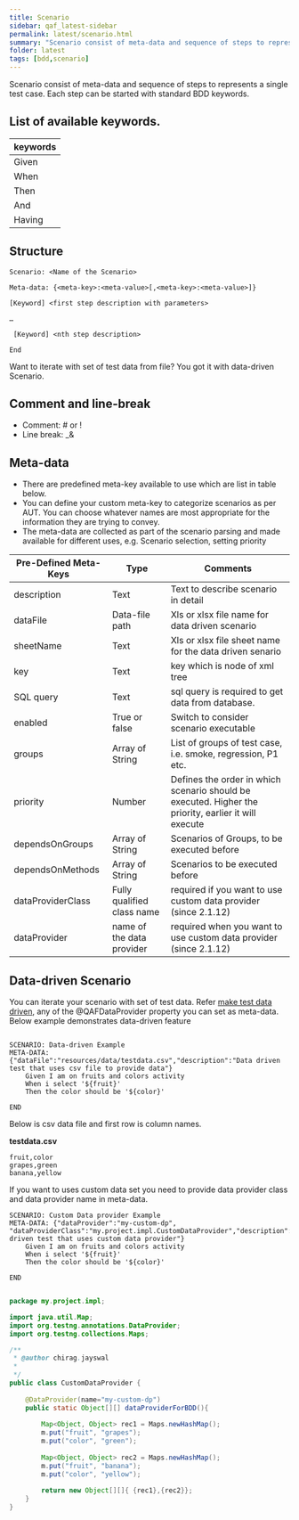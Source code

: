 ```yaml
---
title: Scenario
sidebar: qaf_latest-sidebar
permalink: latest/scenario.html
summary: "Scenario consist of meta-data and sequence of steps to represents a single test case. Each step can be started with standard BDD keywords [Given | When | Then | And | Having]. Refer list of available keywords."
folder: latest
tags: [bdd,scenario]
---
```


Scenario consist of meta-data and sequence of steps to represents a single test case.
Each step can be started with standard BDD keywords.

## List of available keywords.

|keywords|
|-------|
|Given| 
|When|
|Then|
|And|
|Having|

## Structure 

```
Scenario: <Name of the Scenario>
 
Meta-data: {<meta-key>:<meta-value>[,<meta-key>:<meta-value>]}
 
[Keyword] <first step description with parameters>
 
…
 
 [Keyword] <nth step description>
 
End
```
Want to iterate with set of test data from file? You got it with data-driven Scenario. 

## Comment and line-break

  - Comment: # or !
  - Line break: _&


## Meta-data 

* There are predefined meta-key available to use which are list in table below.
* You can define your custom meta-key to categorize scenarios as per AUT. You can choose whatever names are most appropriate for the information they are trying to convey.
* The meta-data are collected as part of the scenario parsing and made available for different uses, e.g. Scenario selection, setting priority
 
|Pre-Defined Meta-Keys|Type|Comments|
|-------|--------|---------|
|description|Text|Text to describe scenario in detail|
|dataFile|Data-file path|Xls or xlsx  file name for data driven scenario|
|sheetName|Text|Xls or xlsx file sheet name for the data driven senario|
|key|Text|key which is node of xml tree|
|SQL query|Text|sql query is required to get data from database.|
|enabled| True or false|Switch to consider scenario executable|
|groups|Array of String|List of groups of test case, i.e. smoke, regression, P1 etc.|
|priority|Number|Defines the order in which scenario should be executed. Higher the priority, earlier it will execute|
|dependsOnGroups|Array of String|Scenarios of Groups, to be executed before|
|dependsOnMethods|Array of String|Scenarios to be executed before|
|dataProviderClass|Fully qualified class name|required if you want to use custom data provider (since 2.1.12)|
|dataProvider|name of the data provider|required when you want to use custom data provider (since 2.1.12)|
 

## Data-driven Scenario
You can iterate your scenario with set of test data. Refer [make test data driven](maketest_data_driven.html), any of the @QAFDataProvider property you can set as meta-data. Below example demonstrates data-driven feature  


```

SCENARIO: Data-driven Example 
META-DATA: {"dataFile":"resources/data/testdata.csv","description":"Data driven test that uses csv file to provide data"}
	Given I am on fruits and colors activity
	When i select '${fruit}'
	Then the color should be '${color}'

END

```

Below is csv data file and first row is column names.

**testdata.csv**

```csv
fruit,color
grapes,green
banana,yellow

```


If you want to uses custom data set you need to provide data provider class and data provider name in meta-data.

```
SCENARIO: Custom Data provider Example 
META-DATA: {"dataProvider":"my-custom-dp", "dataProviderClass":"my.project.impl.CustomDataProvider","description":"Data driven test that uses custom data provider"}
	Given I am on fruits and colors activity
	When i select '${fruit}'
	Then the color should be '${color}'

END

```

 
```java

package my.project.impl;

import java.util.Map;
import org.testng.annotations.DataProvider;
import org.testng.collections.Maps;

/**
 * @author chirag.jayswal
 *
 */
public class CustomDataProvider {
	
	@DataProvider(name="my-custom-dp")
	public static Object[][] dataProviderForBDD(){
		
		Map<Object, Object> rec1 = Maps.newHashMap();
		m.put("fruit", "grapes");
		m.put("color", "green");
		
		Map<Object, Object> rec2 = Maps.newHashMap();
		m.put("fruit", "banana");
		m.put("color", "yellow");
		
		return new Object[][]{ {rec1},{rec2}};
	}
}

```
